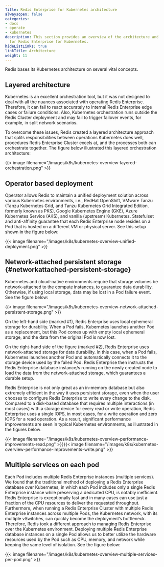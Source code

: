 ```yaml
---
Title: Redis Enterprise for Kubernetes architecture
alwaysopen: false
categories:
- docs
- operate
- kubernetes
description: This section provides an overview of the architecture and considerations
  for Redis Enterprise for Kubernetes.
hideListLinks: true
linkTitle: Architecture
weight: 11
---
```

Redis bases its Kubernetes architecture on several vital concepts.

## Layered architecture

Kubernetes is an excellent orchestration tool, but it was not designed to deal with all the nuances associated with operating Redis Enterprise. Therefore, it can fail to react accurately to internal Redis Enterprise edge cases or failure conditions. Also, Kubernetes orchestration runs outside the Redis Cluster deployment and may fail to trigger failover events, for example, in split network scenarios.

To overcome these issues, Redis created a layered architecture approach that splits responsibilities between operations Kubernetes does well, procedures Redis Enterprise Cluster excels at, and the processes both can orchestrate together. The figure below illustrated this layered orchestration architecture:

{{< image filename="/images/k8s/kubernetes-overview-layered-orchestration.png" >}}

## Operator based deployment

Operator allows Redis to maintain a unified deployment solution across various Kubernetes environments, i.e., RedHat OpenShift, VMware Tanzu (Tanzu Kubernetes Grid, and Tanzu Kubernetes Grid Integrated Edition, formerly known as PKS), Google Kubernetes Engine (GKE), Azure Kubernetes Service (AKS), and vanilla (upstream) Kubernetes. Statefulset and anti-affinity guarantee that each Redis Enterprise node resides on a Pod that is hosted on a different VM or physical server. See this setup shown in the figure below:

{{< image filename="/images/k8s/kubernetes-overview-unified-deployment.png" >}}

## Network-attached persistent storage {#networkattached-persistent-storage}

Kubernetes and cloud-native environments require that storage volumes be network-attached to the compute instances, to guarantee data durability. Otherwise, if using local storage,  data may be lost in a Pod failure event. See the figure below:

{{< image filename="/images/k8s/kubernetes-overview-network-attached-persistent-storage.png" >}}

On the left-hand side (marked #1), Redis Enterprise uses local ephemeral storage for durability. When a Pod fails, Kubernetes launches another Pod as a replacement, but this Pod comes up with empty local ephemeral storage, and the data from the original Pod is now lost.

On the right-hand side of the figure (marked #2), Redis Enterprise uses network-attached storage for data durability. In this case, when a Pod fails, Kubernetes launches another Pod and automatically connects it to the storage device used by the failed Pod. Redis Enterprise then instructs the Redis Enterprise database instance/s running on the newly created node to load the data from the network-attached storage, which guarantees a durable setup.

Redis Enterprise is not only great as an in-memory database but also extremely efficient in the way it uses persistent storage, even when the user chooses to configure Redis Enterprise to write every change to the disk. Compared to a disk-based database that requires multiple interactions (in most cases) with a storage device for every read or write operation, Redis Enterprise uses a single IOPS, in most cases, for a write operation and zero IOPS for a read operation. As a result, significant performance improvements are seen in typical Kubernetes environments, as illustrated in the figures below:

{{< image filename="/images/k8s/kubernetes-overview-performance-improvements-read.png" >}}{{< image filename="/images/k8s/kubernetes-overview-performance-improvements-write.png" >}}

## Multiple services on each pod

Each Pod includes multiple Redis Enterprise instances (multiple services). We found that the traditional method of deploying a Redis Enterprise database over Kubernetes, in which each Pod includes only a single Redis Enterprise instance while preserving a dedicated CPU, is notably inefficient. Redis Enterprise is exceptionally fast and in many cases can use just a fraction of the CPU resources to deliver the requested throughput. Furthermore, when running a Redis Enterprise Cluster with multiple Redis Enterprise instances across multiple Pods, the Kubernetes network, with its multiple vSwitches, can quickly become the deployment’s bottleneck. Therefore, Redis took a different approach to managing Redis Enterprise over the Kubernetes environment. Deploying multiple Redis Enterprise database instances on a single Pod allows us to better utilize the hardware resources used by the Pod such as CPU, memory, and network while keeping the same level of isolation. See the figure below:

{{< image filename="/images/k8s/kubernetes-overview-multiple-services-per-pod.png" >}}
